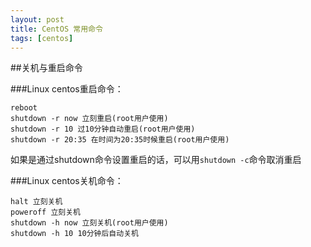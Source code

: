 ```yaml
---
layout: post
title: CentOS 常用命令
tags: [centos]
---
```


##关机与重启命令

###Linux centos重启命令：

    reboot
    shutdown -r now 立刻重启(root用户使用)
    shutdown -r 10 过10分钟自动重启(root用户使用)
    shutdown -r 20:35 在时间为20:35时候重启(root用户使用) 

如果是通过shutdown命令设置重启的话，可以用`shutdown -c`命令取消重启

###Linux centos关机命令：

    halt 立刻关机
    poweroff 立刻关机
    shutdown -h now 立刻关机(root用户使用)
    shutdown -h 10 10分钟后自动关机

